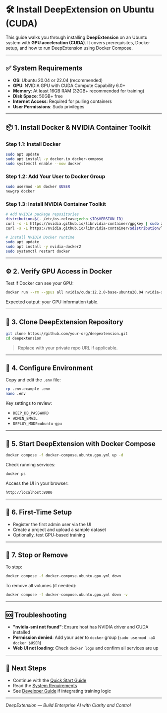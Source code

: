 
# 🛠️ Install DeepExtension on Ubuntu (CUDA)

This guide walks you through installing **DeepExtension** on an Ubuntu system with **GPU acceleration (CUDA)**. It covers prerequisites, Docker setup, and how to run DeepExtension using Docker Compose.

---

## ✅ System Requirements

- **OS**: Ubuntu 20.04 or 22.04 (recommended)
- **GPU**: NVIDIA GPU with CUDA Compute Capability 6.0+
- **Memory**: At least 16GB RAM (32GB+ recommended for training)
- **Disk Space**: 50GB+ free
- **Internet Access**: Required for pulling containers
- **User Permissions**: Sudo privileges

---

## 📦 1. Install Docker & NVIDIA Container Toolkit

### Step 1.1: Install Docker

```bash
sudo apt update
sudo apt install -y docker.io docker-compose
sudo systemctl enable --now docker
```

### Step 1.2: Add Your User to Docker Group

```bash
sudo usermod -aG docker $USER
newgrp docker
```

### Step 1.3: Install NVIDIA Container Toolkit

```bash
# Add NVIDIA package repositories
distribution=$(. /etc/os-release;echo $ID$VERSION_ID)
curl -s -L https://nvidia.github.io/libnvidia-container/gpgkey | sudo apt-key add -
curl -s -L https://nvidia.github.io/libnvidia-container/$distribution/libnvidia-container.list | sudo tee /etc/apt/sources.list.d/nvidia-container-toolkit.list

# Install NVIDIA Docker runtime
sudo apt update
sudo apt install -y nvidia-docker2
sudo systemctl restart docker
```

---

## ⚙️ 2. Verify GPU Access in Docker

Test if Docker can see your GPU:

```bash
docker run --rm --gpus all nvidia/cuda:12.2.0-base-ubuntu20.04 nvidia-smi
```

Expected output: your GPU information table.

---

## 📁 3. Clone DeepExtension Repository

```bash
git clone https://github.com/your-org/deepextension.git
cd deepextension
```

> Replace with your private repo URL if applicable.

---

## 🧱 4. Configure Environment

Copy and edit the `.env` file:

```bash
cp .env.example .env
nano .env
```

Key settings to review:
- `DEEP_DB_PASSWORD`
- `ADMIN_EMAIL`
- `DEPLOY_MODE=ubuntu-gpu`

---

## 🚀 5. Start DeepExtension with Docker Compose

```bash
docker compose -f docker-compose.ubuntu.gpu.yml up -d
```

Check running services:

```bash
docker ps
```

Access the UI in your browser:

```
http://localhost:8080
```

---

## 🧪 6. First-Time Setup

- Register the first admin user via the UI
- Create a project and upload a sample dataset
- Optionally, test GPU-based training

---

## 🧼 7. Stop or Remove

To stop:

```bash
docker compose -f docker-compose.ubuntu.gpu.yml down
```

To remove all volumes (if needed):

```bash
docker compose -f docker-compose.ubuntu.gpu.yml down -v
```

---

## 🆘 Troubleshooting

- **"nvidia-smi not found"**: Ensure host has NVIDIA driver and CUDA installed
- **Permission denied**: Add your user to `docker` group (`sudo usermod -aG docker $USER`)
- **Web UI not loading**: Check `docker logs` and confirm all services are up

---

## 📘 Next Steps

- Continue with the [Quick Start Guide](quick-start.md)
- Read the [System Requirements](system-reqs.md)
- See [Developer Guide](../developer/api-overview.md) if integrating training logic

---

*DeepExtension — Build Enterprise AI with Clarity and Control*
